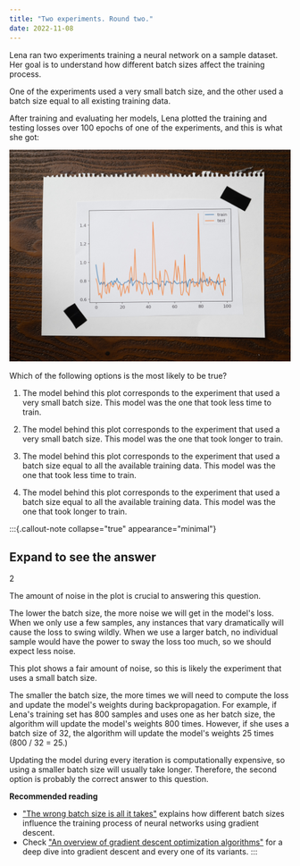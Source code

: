```yaml
---
title: "Two experiments. Round two."
date: 2022-11-08
---
```


Lena ran two experiments training a neural network on a sample dataset. Her goal is to understand how different batch sizes affect the training process.

One of the experiments used a very small batch size, and the other used a batch size equal to all existing training data.

After training and evaluating her models, Lena plotted the training and testing losses over 100 epochs of one of the experiments, and this is what she got:

![](20221108.jpg)

Which of the following options is the most likely to be true?

1. The model behind this plot corresponds to the experiment that used a very small batch size. This model was the one that took less time to train.

2. The model behind this plot corresponds to the experiment that used a very small batch size. This model was the one that took longer to train.

3. The model behind this plot corresponds to the experiment that used a batch size equal to all the available training data. This model was the one that took less time to train.

4. The model behind this plot corresponds to the experiment that used a batch size equal to all the available training data. This model was the one that took longer to train.


:::{.callout-note collapse="true" appearance="minimal"}
## Expand to see the answer

2

The amount of noise in the plot is crucial to answering this question.

The lower the batch size, the more noise we will get in the model's loss. When we only use a few samples, any instances that vary dramatically will cause the loss to swing wildly. When we use a larger batch, no individual sample would have the power to sway the loss too much, so we should expect less noise.

This plot shows a fair amount of noise, so this is likely the experiment that uses a small batch size.

The smaller the batch size, the more times we will need to compute the loss and update the model's weights during backpropagation. For example, if Lena's training set has 800 samples and uses one as her batch size, the algorithm will update the model's weights 800 times. However, if she uses a batch size of 32, the algorithm will update the model's weights 25 times (800 / 32 = 25.)

Updating the model during every iteration is computationally expensive, so using a smaller batch size will usually take longer. Therefore, the second option is probably the correct answer to this question.

**Recommended reading**

* ["The wrong batch size is all it takes"](https://articles.bnomial.com/the-wrong-batch-size-is-all-it-takes) explains how different batch sizes influence the training process of neural networks using gradient descent.
* Check ["An overview of gradient descent optimization algorithms"](https://ruder.io/optimizing-gradient-descent/index.html#gradientdescentvariants) for a deep dive into gradient descent and every one of its variants.
:::
